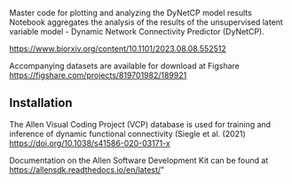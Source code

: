 Master code for plotting and analyzing the DyNetCP model results
Notebook aggregates the analysis of the results of the unsupervised latent variable model - Dynamic Network Connectivity Predictor (DyNetCP). 

https://www.biorxiv.org/content/10.1101/2023.08.08.552512

Accompanying datasets are available for download at Figshare https://figshare.com/projects/819701982/189921



## Installation

The Allen Visual Coding Project (VCP) database is used for training and inference of dynamic functional connectivity (Siegle et al. (2021) 
https://doi.org/10.1038/s41586-020-03171-x

Documentation on the Allen Software Development Kit can be found at https://allensdk.readthedocs.io/en/latest/"

